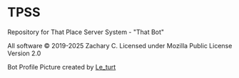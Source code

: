 # TPSS
Repository for That Place Server System - "That Bot"

All software © 2019-2025 Zachary C.
Licensed under Mozilla Public License Version 2.0

Bot Profile Picture created by [Le_turt](https://discordapp.com/users/515044068015734815)

